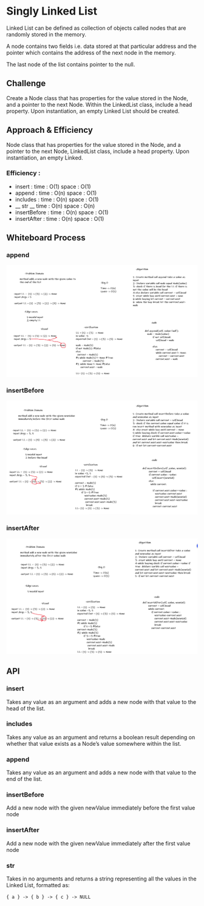 # Singly Linked List
Linked List can be defined as collection of objects called nodes that are randomly stored in the memory.

A node contains two fields i.e. data stored at that particular address and the pointer which contains the address of the next node in the memory.

The last node of the list contains pointer to the null.

## Challenge
Create a Node class that has properties for the value stored in the Node, and a pointer to the next Node. Within the LinkedList class, include a head property. Upon instantiation, an empty Linked List should be created.


## Approach & Efficiency
Node class that has properties for the value stored in the Node, and a pointer to the next Node, LinkedList class, include a head property. Upon instantiation, an empty Linked.

### Efficiency : 
* insert :
  time : O(1)
  space : O(1)
* append :
  time : O(n)
  space : O(1)
* includes :
  time : O(n)
  space : O(1)
* __ str __
  time : O(n)
  space : O(n)
* insertBefore :
  time : O(n)
  space : O(1)
* insertAfter :
  time : O(n)
  space : O(1)
  
## Whiteboard Process
### append

![0](./linked_list_append.png)

### insertBefore

![0](./linked_list_insertBefore.png)

### insertAfter

![0](./linked_list_insertAfter.png)

## API
### insert
Takes any value as an argument and adds a new node with that value to the head of the list.
### includes 
Takes any value as an argument and returns a boolean result depending on whether that value exists as a Node’s value somewhere within the list.
### append
Takes any value as an argument and adds a new node with that value to the end of the list.
### insertBefore
Add a new node with the given newValue immediately before the first value node
### insertAfter
Add a new node with the given newValue immediately after the first value node
### __str__
Takes in no arguments and returns a string representing all the values in the Linked List, formatted as:

    { a } -> { b } -> { c } -> NULL

